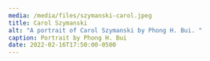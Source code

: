 ```yaml
---
media: /media/files/szymanski-carol.jpeg
title: Carol Szymanski
alt: "A portrait of Carol Szymanski by Phong H. Bui. "
caption: Portrait by Phong H. Bui
date: 2022-02-16T17:50:00-0500
---
```

